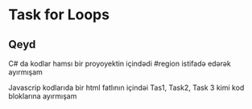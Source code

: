 # Task for Loops
## Qeyd
C# da kodlar hamsı bir proyoyektin içindədi #region istifadə edərək ayırmışam

Javascrip kodlarıda bir html fatlının içindəi Tas1, Task2, Task 3 kimi kod bloklarına ayırmışam